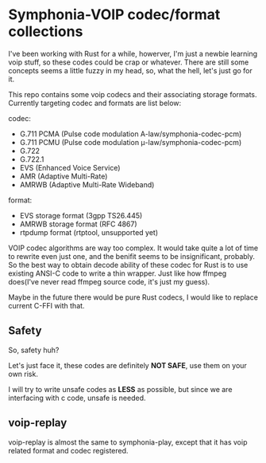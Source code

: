 # Symphonia-VOIP codec/format collections

I've been working with Rust for a while, howerver, I'm just a newbie learning voip stuff, so these codes could be crap or whatever. There are still some concepts seems a little fuzzy in my head, so, what the hell, let's just go for it.

This repo contains some voip codecs and their associating storage formats. Currently targeting codec and formats are list below:

codec:
  - G.711 PCMA (Pulse code modulation A-law/symphonia-codec-pcm)
  - G.711 PCMU (Pulse code modulation μ-law/symphonia-codec-pcm)
  - G.722
  - G.722.1
  - EVS (Enhanced Voice Service)
  - AMR (Adaptive Multi-Rate)
  - AMRWB (Adaptive Multi-Rate Wideband)

format:
  - EVS storage format (3gpp TS26.445)
  - AMRWB storage format (RFC 4867)
  - rtpdump format (rtptool, unsupported yet)

VOIP codec algorithms are way too complex. It would take quite a lot of time to rewrite even just one, and the benifit seems to be insignificant, probably. So the best way to obtain decode ability of these codec for Rust is to use existing ANSI-C code to write a thin wrapper. Just like how ffmpeg does(I've never read ffmpeg source code, it's just my guess).

Maybe in the future there would be pure Rust codecs, I would like to replace current C-FFI with that.

## Safety

So, safety huh?

Let's just face it, these codes are definitely **NOT SAFE**, use them on your own risk.

I will try to write unsafe codes as **LESS** as possible, but since we are interfacing with c code, unsafe is needed.

## voip-replay

voip-replay is almost the same to symphonia-play, except that it has voip related format and codec registered.